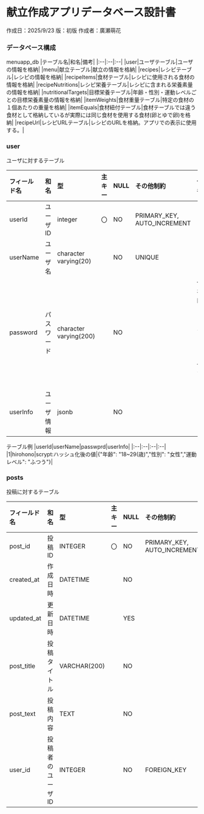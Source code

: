 # 献立作成アプリデータベース設計書

作成日：2025/9/23
版：初版
作成者：廣瀬萌花

### データベース構成

menuapp_db
|テーブル名|和名|備考|
|:--|:--|:--|
|user|ユーザテーブル|ユーザの情報を格納|
|menu|献立テーブル|献立の情報を格納|
|recipes|レシピテーブル|レシピの情報を格納|
|recipeItems|食材テーブル|レシピに使用される食材の情報を格納|
|recipeNutritions|レシピ栄養テーブル|レシピに含まれる栄養素量の情報を格納|
|nutritionalTargets|目標栄養テーブル|年齢・性別・運動レベルごとの目標栄養素量の情報を格納|
|itemWeights|食材重量テーブル|特定の食材の１個あたりの重量を格納|
|itemEquals|食材紐付テーブル|食材テーブルでは違う食材として格納しているが実際には同じ食材を使用する食材(卵とゆで卵)を格納|
|recipeUrl|レシピURLテーブル|レシピのURLを格納。アプリでの表示に使用する。|

### user

ユーザに対するテーブル

|フィールド名|和名|型|主キー|NULL|その他制約|備考|
|:--|:--|:--|:--|:--|:--|:--|
|userId|ユーザID|integer|〇|NO|PRIMARY_KEY, AUTO_INCREMENT||
|userName|ユーザ名|character varying(20)||NO|UNIQUE||
|password|パスワード|character varying(200)||NO||保存時にはハッシュ化する|
|userInfo|ユーザ情報|jsonb||NO|||

テーブル例
|userId|userName|passwprd|userInfo|
|:--|:--|:--|:--|
|1|hirohono|scrypt:ハッシュ化後の値|{"年齢": "18~29(歳)","性別": "女性","運動レベル": "ふつう"}|

### posts

投稿に対するテーブル

|フィールド名|和名|型|主キー|NULL|その他制約|備考|
|:--|:--|:--|:--|:--|:--|:--|
|post_id|投稿ID|INTEGER|〇|NO|PRIMARY_KEY, AUTO_INCREMENT||
|created_at|作成日時|DATETIME||NO|||
|updated_at|更新日時|DATETIME||YES|||
|post_title|投稿タイトル|VARCHAR(200)||NO|||
|post_text|投稿内容|TEXT||NO|||
|user_id|投稿者のユーザID|INTEGER||NO|FOREIGN_KEY|usersテーブルに対する外部キー|


